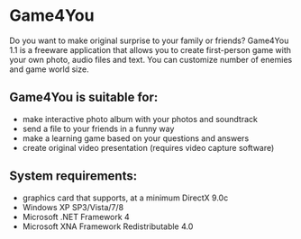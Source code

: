 # Game4You
Do you want to make original surprise to your family or friends? Game4You 1.1 is a freeware application that allows you to create first-person game with your own photo, audio files and text. You can customize number of enemies and game world size. 

## Game4You is suitable for:

- make interactive photo album with your photos and soundtrack
- send a file to your friends in a funny way
- make a learning game based on your questions and answers
- create original video presentation (requires video capture software)


 ## System requirements:

- graphics card that supports, at a minimum DirectX 9.0c
- Windows XP SP3/Vista/7/8
- Microsoft .NET Framework 4
- Microsoft XNA Framework Redistributable 4.0 
